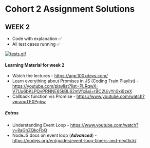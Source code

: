 # Cohort 2 Assignment Solutions 

## WEEK 2 
* Code with explanation ✅
* All test cases running ✅
  
[![tests.gif](https://i.postimg.cc/Qt2v14JN/tests.gif)](https://postimg.cc/tZzrHzc8)
 
#### Learning Material for week 2
* Watch the lectures - https://app.100xdevs.com/
* Learn everything about Promises in JS (Coding Train Playlist) - https://youtube.com/playlist?list=PLRqwX-V7Uu6bKLPQvPRNNE65kBL62mVfx&si=rBC2UjvYn0xj9zeX 
* Callback function v/s Promise - https://www.youtube.com/watch?v=ranuTFXPgbw

##### Extras
* Understanding Event Loop - https://www.youtube.com/watch?v=8aGhZQkoFbQ
* NodeJS docs on event loop (***Advanced***) - https://nodejs.org/en/guides/event-loop-timers-and-nexttick/


